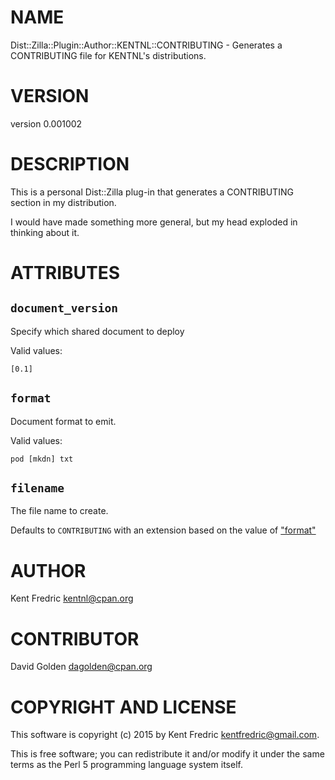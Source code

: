 # NAME

Dist::Zilla::Plugin::Author::KENTNL::CONTRIBUTING - Generates a CONTRIBUTING file for KENTNL's distributions.

# VERSION

version 0.001002

# DESCRIPTION

This is a personal Dist::Zilla plug-in that generates a CONTRIBUTING
section in my distribution.

I would have made something more general, but my head exploded in thinking about it.

# ATTRIBUTES

## `document_version`

Specify which shared document to deploy

Valid values:

    [0.1]

## `format`

Document format to emit.

Valid values:

    pod [mkdn] txt

## `filename`

The file name to create.

Defaults to `CONTRIBUTING` with an extension based on the value of ["format"](#format)

# AUTHOR

Kent Fredric <kentnl@cpan.org>

# CONTRIBUTOR

David Golden <dagolden@cpan.org>

# COPYRIGHT AND LICENSE

This software is copyright (c) 2015 by Kent Fredric <kentfredric@gmail.com>.

This is free software; you can redistribute it and/or modify it under
the same terms as the Perl 5 programming language system itself.
